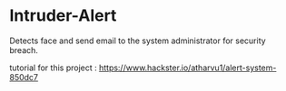 # Intruder-Alert

Detects face and send email to the system administrator for security breach.

tutorial for this project : https://www.hackster.io/atharvu1/alert-system-850dc7
